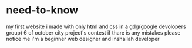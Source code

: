 # need-to-know
my first website i made with only html and css in a gdg(google devolopers group) 6 of october city project's contest
if thare is any mistakes please notice me 
i'm a beginner web designer and inshallah developer 
